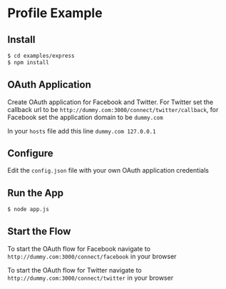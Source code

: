 
# Profile Example


## Install

```bash
$ cd examples/express
$ npm install
```

## OAuth Application

Create OAuth application for Facebook and Twitter. For Twitter set the callback url to be `http://dummy.com:3000/connect/twitter/callback`, for Facebook set the application domain to be `dummy.com`

In your `hosts` file add this line `dummy.com 127.0.0.1`


## Configure

Edit the `config.json` file with your own OAuth application credentials


## Run the App

```bash
$ node app.js
```

## Start the Flow

To start the OAuth flow for Facebook navigate to `http://dummy.com:3000/connect/facebook` in your browser


To start the OAuth flow for Twitter navigate to `http://dummy.com:3000/connect/twitter` in your browser
